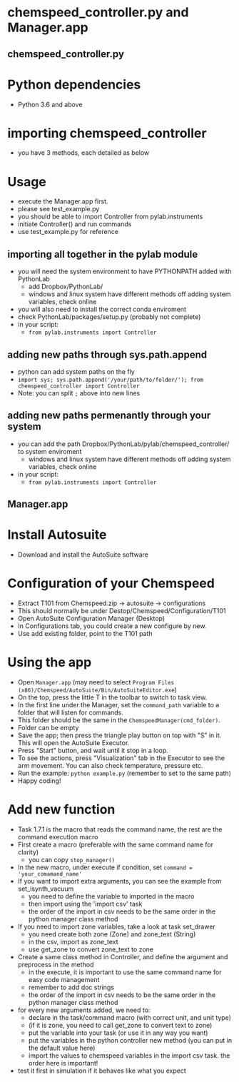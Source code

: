 chemspeed_controller.py and Manager.app
=======================================


chemspeed_controller.py
-----------------------

# Python dependencies
- Python 3.6 and above

# importing chemspeed_controller
- you have 3 methods, each detailed as below

# Usage
- execute the Manager.app first.
- please see test_example.py
- you should be able to import Controller from pylab.instruments
- initiate Controller() and run commands
- use test_example.py for reference


## importing all together in the pylab module
- you will need the system environment to have PYTHONPATH added with PythonLab
    - add Dropbox/PythonLab/
    - windows and linux system have different methods off adding system variables, check online
- you will also need to install the correct conda enviroment
- check PythonLab/packages/setup.py (probably not complete)
- in your script:
    - `from pylab.instruments import Controller`

## adding new paths through sys.path.append
- python can add system paths on the fly
- `import sys; sys.path.append('/your/path/to/folder/'); from chemspeed_controller import Controller`
- Note: you can split `;` above into new lines

## adding new paths permenantly through your system
- you can add the path Dropbox/PythonLab/pylab/chemspeed_controller/ to system enviroment
    - windows and linux system have different methods off adding system variables, check online
- in your script:
    - `from pylab.instruments import Controller`


Manager.app
-----------

# Install Autosuite
- Download and install the AutoSuite software

# Configuration of your Chemspeed
- Extract T101 from Chemspeed.zip -> autosuite -> configurations
- This should normally be under Destop/Chemspeed/Configuration/T101
- Open AutoSuite Configuration Manager (Desktop)
- In Configurations tab, you could create a new configure by new.
- Use add existing folder, point to the T101 path

# Using the app
- Open `Manager.app` (may need to select `Program Files (x86)/Chemspeed/AutoSuite/Bin/AutoSuiteEditor.exe`)
- On the top, press the little T in the toolbar to switch to task view.
- In the first line under the Manager, set the `command_path` variable to a folder that will listen for commands.
- This folder should be the same in the `ChemspeedManager(cmd_folder)`.
- Folder can be empty
- Save the app; then press the triangle play button on top with "S" in it. This will open the AutoSuite Executor.
- Press "Start" button, and wait until it stop in a loop.
- To see the actions, press "Visualization" tab in the Executor to see the arm movement. You can also check temperature, pressure etc.
- Run the example: `python example.py` (remember to set to the same path)
- Happy coding!

# Add new function
- Task 1.7.1 is the macro that reads the command name, the rest are the command execution macro
- First create a macro (preferable with the same command name for clarity)
    - you can copy `stop_manager()`
- In the new macro, under execute if condition, set `command = 'your_comamand_name'`
- If you want to import extra arguments, you can see the example from set_isynth_vacuum
    - you need to define the variable to imported in the macro
    - then import using the 'import csv' task
    - the order of the import in csv needs to be the same order in the python manager class method
- If you need to import zone variables, take a look at task set_drawer
    - you need create both zone (Zone) and zone_text (String)
    - in the csv, import as zone_text
    - use get_zone to convert zone_text to zone
- Create a same class method in Controller, and define the argument and preprocess in the method
    - in the execute, it is important to use the same command name for easy code management
    - remember to add doc strings
    - the order of the import in csv needs to be the same order in the python manager class method
- for every new arguments added, we need to:
    - declare in the task/command macro (with correct unit, and unit type)
    - (if it is zone, you need to call get_zone to convert text to zone)
    - put the variable into your task (or use it in any way you want)
    - put the variables in the python controller new method (you can put in the default value here)
    - import the values to chemspeed variables in the import csv task. the order here is important!
- test it first in simulation if it behaves like what you expect
